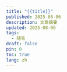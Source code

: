```yaml
---
title: "{{title}}"
published: 2025-08-06
description: 文章摘要
updated: 2025-08-06
tags:
  - 随笔
draft: false
pin: 0
toc: true
lang: zh
---
```

